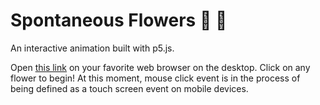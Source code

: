 # Spontaneous Flowers :cherry_blossom: :new_moon_with_face:
An interactive animation built with p5.js.

Open [this link](https://mesagoh.github.io/sf/) on your favorite web browser on the desktop. Click on any flower to begin! At this moment, mouse click event is in the process of being defined as a touch screen event on mobile devices.
